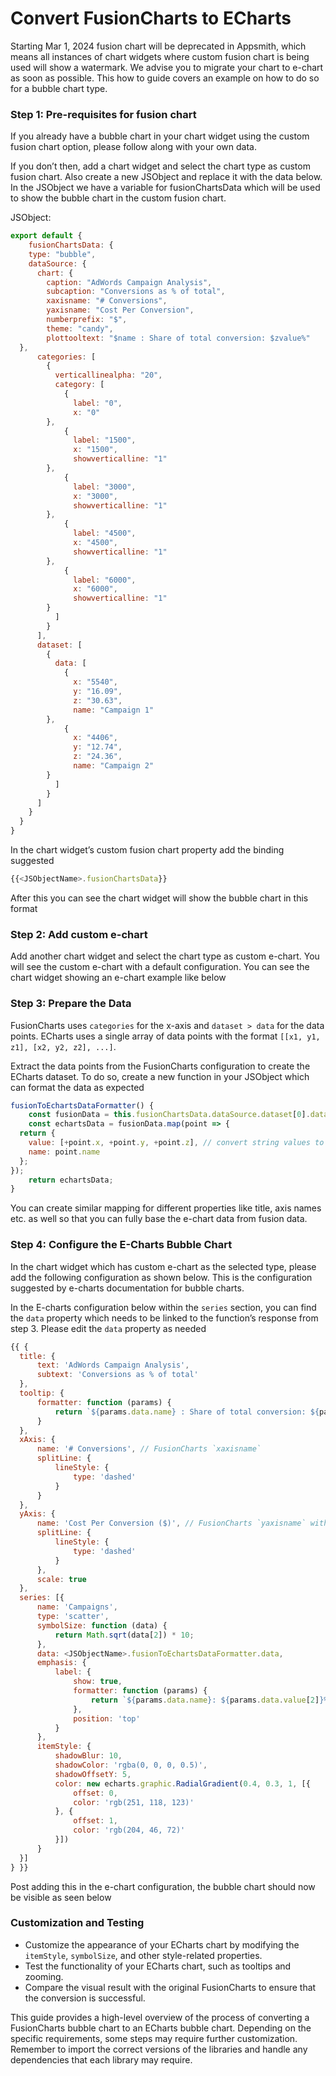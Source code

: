# Convert FusionCharts to ECharts

Starting Mar 1, 2024 fusion chart will be deprecated in Appsmith, which means all instances of chart widgets where custom fusion chart is being used will show a watermark. We advise you to migrate your chart to e-chart as soon as possible. This how to guide covers an example on how to do so for a bubble chart type. 

### Step 1: Pre-requisites for fusion chart

If you already have a bubble chart in your chart widget using the custom fusion chart option, please follow along with your own data.

If you don’t then, add a chart widget and select the chart type as custom fusion chart. Also create a new JSObject and replace it with the data below. In the JSObject we have a variable for fusionChartsData which will be used to show the bubble chart in the custom fusion chart.

JSObject:

```jsx
export default {
	fusionChartsData: {
    type: "bubble",
    dataSource: {
      chart: {
        caption: "AdWords Campaign Analysis",
        subcaption: "Conversions as % of total",
        xaxisname: "# Conversions",
        yaxisname: "Cost Per Conversion",
        numberprefix: "$",
        theme: "candy",
        plottooltext: "$name : Share of total conversion: $zvalue%"
  },
      categories: [
        {
          verticallinealpha: "20",
          category: [
            {
              label: "0",
              x: "0"
        },
            {
              label: "1500",
              x: "1500",
              showverticalline: "1"
        },
            {
              label: "3000",
              x: "3000",
              showverticalline: "1"
        },
            {
              label: "4500",
              x: "4500",
              showverticalline: "1"
        },
            {
              label: "6000",
              x: "6000",
              showverticalline: "1"
        }
          ]
        }
      ],
      dataset: [
        {
          data: [
            {
              x: "5540",
              y: "16.09",
              z: "30.63",
              name: "Campaign 1"
        },
            {
              x: "4406",
              y: "12.74",
              z: "24.36",
              name: "Campaign 2"
        }
          ]
        }
      ]
    }
  }
}
```

In the chart widget’s custom fusion chart property add the binding suggested

```js
{{<JSObjectName>.fusionChartsData}}
```
After this you can see the chart widget will show the bubble chart in this format


### Step 2: Add custom e-chart

Add another chart widget and select the chart type as custom e-chart. You will see the custom e-chart with a default configuration. You can see the chart widget showing an e-chart example like below 

### Step 3: Prepare the Data

FusionCharts uses `categories` for the x-axis and `dataset > data` for the data points. ECharts uses a single array of data points with the format `[[x1, y1, z1], [x2, y2, z2], ...]`.

Extract the data points from the FusionCharts configuration to create the ECharts dataset. To do so, create a new function in your JSObject which can format the data as expected

```js
fusionToEchartsDataFormatter() {
	const fusionData = this.fusionChartsData.dataSource.dataset[0].data;
	const echartsData = fusionData.map(point => {
  return {
    value: [+point.x, +point.y, +point.z], // convert string values to numbers
    name: point.name
  };
});
	return echartsData;
}
```

You can create similar mapping for different properties like title, axis names etc. as well so that you can fully base the e-chart data from fusion data.

### Step 4: Configure the E-Charts Bubble Chart

In the chart widget which has custom e-chart as the selected type, please add the following configuration as shown below. This is the configuration suggested by e-charts documentation for bubble charts. 

In the E-charts configuration below within the `series` section, you can find the `data` property which needs to be linked to the function’s response from step 3. Please edit the `data` property as needed

```js
{{ {
  title: {
      text: 'AdWords Campaign Analysis',
      subtext: 'Conversions as % of total'
  },
  tooltip: {
      formatter: function (params) {
          return `${params.data.name} : Share of total conversion: ${params.data.value[2]}%`;
      }
  },
  xAxis: {
      name: '# Conversions', // FusionCharts `xaxisname`
      splitLine: {
          lineStyle: {
              type: 'dashed'
          }
      }
  },
  yAxis: {
      name: 'Cost Per Conversion ($)', // FusionCharts `yaxisname` with `numberprefix`
      splitLine: {
          lineStyle: {
              type: 'dashed'
          }
      },
      scale: true
  },
  series: [{
      name: 'Campaigns',
      type: 'scatter',
      symbolSize: function (data) {
          return Math.sqrt(data[2]) * 10;
      },
      data: <JSObjectName>.fusionToEchartsDataFormatter.data,
      emphasis: {
          label: {
              show: true,
              formatter: function (params) {
                  return `${params.data.name}: ${params.data.value[2]}%`;
              },
              position: 'top'
          }
      },
      itemStyle: {
          shadowBlur: 10,
          shadowColor: 'rgba(0, 0, 0, 0.5)',
          shadowOffsetY: 5,
          color: new echarts.graphic.RadialGradient(0.4, 0.3, 1, [{
              offset: 0,
              color: 'rgb(251, 118, 123)'
          }, {
              offset: 1,
              color: 'rgb(204, 46, 72)'
          }])
      }
  }]
} }}

```
Post adding this in the e-chart configuration, the bubble chart should now be visible as seen below


### Customization and Testing

- Customize the appearance of your ECharts chart by modifying the `itemStyle`, `symbolSize`, and other style-related properties.
- Test the functionality of your ECharts chart, such as tooltips and zooming.
- Compare the visual result with the original FusionCharts to ensure that the conversion is successful.

This guide provides a high-level overview of the process of converting a FusionCharts bubble chart to an ECharts bubble chart. Depending on the specific requirements, some steps may require further customization. Remember to import the correct versions of the libraries and handle any dependencies that each library may require.

